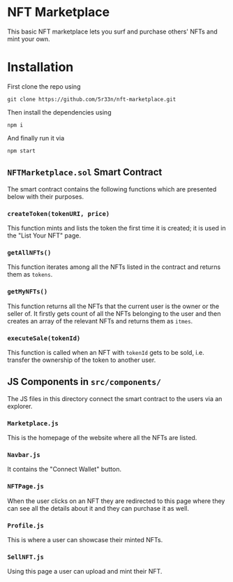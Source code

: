 # NFT Marketplace

This basic NFT marketplace lets you surf and purchase others' NFTs and mint your own.

# Installation

First clone the repo using 

`git clone https://github.com/5r33n/nft-marketplace.git`

Then install the dependencies using

`npm i`

And finally run it via

`npm start`

## `NFTMarketplace.sol` Smart Contract

The smart contract contains the following functions which are presented below with their purposes.

### `createToken(tokenURI, price)`

This function mints and lists the token the first time it is created; it is used in the "List Your NFT" page.

### `getAllNFTs()`

This function iterates among all the NFTs listed in the contract and returns them as `tokens`.

### `getMyNFTs()`

This function returns all the NFTs that the current user is the owner or the seller of. It firstly gets count of all the NFTs belonging to the user and then creates an array of the relevant NFTs and returns them as `itmes`.

### `executeSale(tokenId)`

This function is called when an NFT with `tokenId` gets to be sold, i.e. transfer the ownership of the token to another user.

## JS Components in `src/components/`

The JS files in this directory connect the smart contract to the users via an explorer.

### `Marketplace.js`

This is the homepage of the website where all the NFTs are listed.

### `Navbar.js`

It contains the "Connect Wallet" button.

### `NFTPage.js`

When the user clicks on an NFT they are redirected to this page where they can see all the details about it and they can purchase it as well.

### `Profile.js`

This is where a user can showcase their minted NFTs.

### `SellNFT.js`

Using this page a user can upload and mint their NFT.
